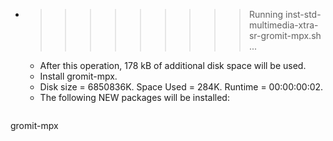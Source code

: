 * >>>>>>>>> Running inst-std-multimedia-xtra-sr-gromit-mpx.sh ...
  * After this operation, 178 kB of additional disk space will be used.
  * Install gromit-mpx.
  * Disk size = 6850836K. Space Used = 284K. Runtime = 00:00:00:02.
  * The following NEW packages will be installed:
  ```bash
gromit-mpx
  ```
